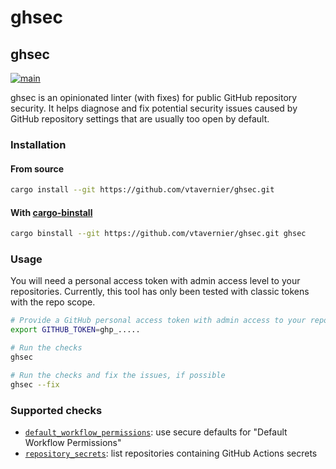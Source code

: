 # ghsec

## ghsec

[![main](https://github.com/vtavernier/ghsec/actions/workflows/main.yml/badge.svg?event=push)](https://github.com/vtavernier/ghsec/actions/workflows/main.yml)

ghsec is an opinionated linter (with fixes) for public GitHub repository security. It helps
diagnose and fix potential security issues caused by GitHub repository settings that are
usually too open by default.

### Installation

#### From source

```bash
cargo install --git https://github.com/vtavernier/ghsec.git
```

#### With [cargo-binstall](https://github.com/cargo-bins/cargo-binstall)

```bash
cargo binstall --git https://github.com/vtavernier/ghsec.git ghsec
```

### Usage

You will need a personal access token with admin access level to your repositories. Currently,
this tool has only been tested with classic tokens with the repo scope.

```bash
# Provide a GitHub personal access token with admin access to your repositories
export GITHUB_TOKEN=ghp_.....

# Run the checks
ghsec

# Run the checks and fix the issues, if possible
ghsec --fix
```

### Supported checks

- [`default_workflow_permissions`](checks/default_worfklow_permissions/index.html): use secure
defaults for "Default Workflow Permissions"
- [`repository_secrets`](checks/repository_secrets/index.html): list repositories containing
GitHub Actions secrets

